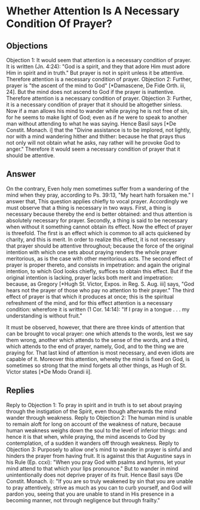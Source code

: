 # Whether Attention Is A Necessary Condition Of Prayer?
## Objections
Objection 1: It would seem that attention is a necessary condition of prayer. It is written (Jn. 4:24): "God is a spirit, and they that adore Him must adore Him in spirit and in truth." But prayer is not in spirit unless it be attentive. Therefore attention is a necessary condition of prayer.
Objection 2: Further, prayer is "the ascent of the mind to God" [*Damascene, De Fide Orth. iii, 24]. But the mind does not ascend to God if the prayer is inattentive. Therefore attention is a necessary condition of prayer.
Objection 3: Further, it is a necessary condition of prayer that it should be altogether sinless. Now if a man allows his mind to wander while praying he is not free of sin, for he seems to make light of God; even as if he were to speak to another man without attending to what he was saying. Hence Basil says [*De Constit. Monach. i] that the "Divine assistance is to be implored, not lightly, nor with a mind wandering hither and thither: because he that prays thus not only will not obtain what he asks, nay rather will he provoke God to anger." Therefore it would seem a necessary condition of prayer that it should be attentive.
## Answer
On the contrary, Even holy men sometimes suffer from a wandering of the mind when they pray, according to Ps. 39:13, "My heart hath forsaken me."
I answer that, This question applies chiefly to vocal prayer. Accordingly we must observe that a thing is necessary in two ways. First, a thing is necessary because thereby the end is better obtained: and thus attention is absolutely necessary for prayer. Secondly, a thing is said to be necessary when without it something cannot obtain its effect. Now the effect of prayer is threefold. The first is an effect which is common to all acts quickened by charity, and this is merit. In order to realize this effect, it is not necessary that prayer should be attentive throughout; because the force of the original intention with which one sets about praying renders the whole prayer meritorious, as is the case with other meritorious acts. The second effect of prayer is proper thereto, and consists in impetration: and again the original intention, to which God looks chiefly, suffices to obtain this effect. But if the original intention is lacking, prayer lacks both merit and impetration: because, as Gregory [*Hugh St. Victor, Expos. in Reg. S. Aug. iii] says, "God hears not the prayer of those who pay no attention to their prayer." The third effect of prayer is that which it produces at once; this is the spiritual refreshment of the mind, and for this effect attention is a necessary condition: wherefore it is written (1 Cor. 14:14): "If I pray in a tongue . . . my understanding is without fruit."

It must be observed, however, that there are three kinds of attention that can be brought to vocal prayer: one which attends to the words, lest we say them wrong, another which attends to the sense of the words, and a third, which attends to the end of prayer, namely, God, and to the thing we are praying for. That last kind of attention is most necessary, and even idiots are capable of it. Moreover this attention, whereby the mind is fixed on God, is sometimes so strong that the mind forgets all other things, as Hugh of St. Victor states [*De Modo Orandi ii].
## Replies
Reply to Objection 1: To pray in spirit and in truth is to set about praying through the instigation of the Spirit, even though afterwards the mind wander through weakness.
Reply to Objection 2: The human mind is unable to remain aloft for long on account of the weakness of nature, because human weakness weighs down the soul to the level of inferior things: and hence it is that when, while praying, the mind ascends to God by contemplation, of a sudden it wanders off through weakness.
Reply to Objection 3: Purposely to allow one's mind to wander in prayer is sinful and hinders the prayer from having fruit. It is against this that Augustine says in his Rule (Ep. ccxi): "When you pray God with psalms and hymns, let your mind attend to that which your lips pronounce." But to wander in mind unintentionally does not deprive prayer of its fruit. Hence Basil says (De Constit. Monach. i): "If you are so truly weakened by sin that you are unable to pray attentively, strive as much as you can to curb yourself, and God will pardon you, seeing that you are unable to stand in His presence in a becoming manner, not through negligence but through frailty."